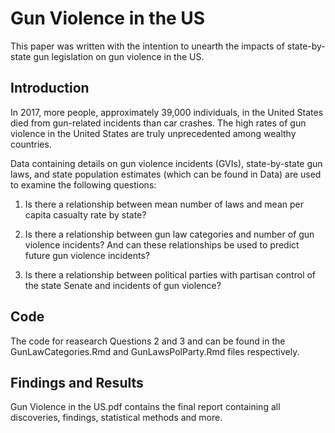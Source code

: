 # Gun Violence in the US

This paper was written with the intention to unearth the impacts of state-by-state gun legislation on gun violence in the US.

## Introduction 

In 2017, more people, approximately 39,000 individuals, in the United States died from gun-related incidents than car crashes. The high rates of gun violence in the United States are truly unprecedented among wealthy countries.

Data containing details on gun violence incidents (GVIs), state-by-state gun laws, and state population estimates (which can be found in Data) are used to examine the following questions:

  1. Is there a relationship between mean number of laws and mean per capita casualty rate by state?

  2. Is there a relationship between gun law categories and number of gun violence incidents? And can these relationships be used to        predict future gun violence incidents?
  
  3. Is there a relationship between political parties with partisan control of the state Senate and incidents of gun violence?

## Code 

The code for reasearch Questions 2 and 3 and can be found in the GunLawCategories.Rmd and GunLawsPolParty.Rmd files respectively. 

## Findings and Results 

Gun Violence in the US.pdf contains the final report containing all discoveries, findings, statistical methods and more. 
